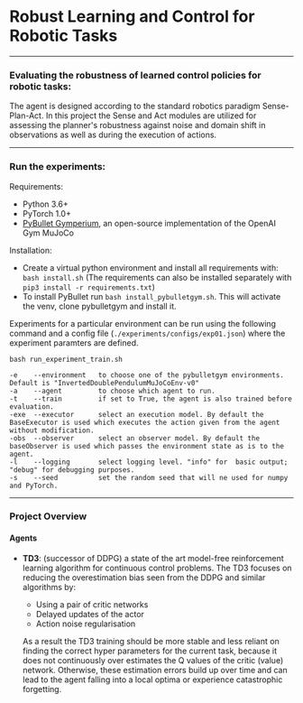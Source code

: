 # Robust Learning and Control for Robotic Tasks

---

### Evaluating the robustness of learned control policies for robotic tasks:

The agent is designed according to the standard robotics paradigm Sense-Plan-Act. In this project the Sense and Act
modules are utilized for assessing the planner's robustness against noise and domain shift in observations as well as
during the execution of actions.

---

### Run the experiments:

Requirements:
* Python 3.6+
* PyTorch 1.0+
* [PyBullet Gymperium](https://github.com/benelot/pybullet-gym), an open-source implementation of the OpenAI Gym MuJoCo

Installation:
* Create a virtual python environment and install  all requirements with: `bash install.sh`
(The requirements can also be installed separately with `pip3 install -r requirements.txt`)
* To install PyBullet run `bash install_pybulletgym.sh`. This will activate the venv, clone pybulletgym and install it.

Experiments for a particular environment can be run using the following command and a config file (`./experiments/configs/exp01.json`) where the experiment paramters are defined.

```
bash run_experiment_train.sh

-e    --environment   to choose one of the pybulletgym environments. Default is "InvertedDoublePendulumMuJoCoEnv-v0"
-a    --agent         to choose which agent to run.
-t    --train         if set to True, the agent is also trained before evaluation.
-exe  --executor      select an execution model. By default the BaseExecutor is used which executes the action given from the agent without modification.
-obs  --observer      select an observer model. By default the baseObserver is used which passes the environment state as is to the agent.
-l    --logging       select logging level. "info" for  basic output; "debug" for debugging purposes.
-s    --seed          set the random seed that will ne used for numpy and PyTorch.
```

---

### Project Overview
#### Agents
* __TD3__: (successor of DDPG) a state of the art model-free reinforcement learning algorithm for continuous control problems.
 The TD3 focuses on reducing the overestimation bias seen from the DDPG and similar algorithms by:
    * Using a pair of critic networks
    * Delayed updates of the actor
    * Action noise regularisation
    
  As a result the TD3 training should be more stable and less reliant on finding the correct hyper parameters for the current task,
  because it does not continuously over estimates the Q values of the critic (value) network. 
  Otherwise, these estimation errors build up over time and can lead to the agent falling into a local optima 
  or experience catastrophic forgetting. 
